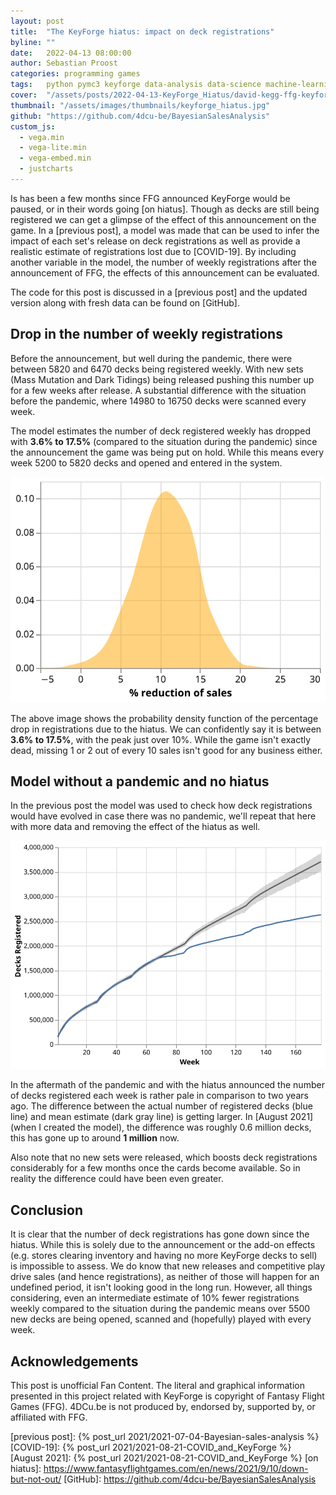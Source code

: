 ```yaml
---
layout: post
title:  "The KeyForge hiatus: impact on deck registrations"
byline: ""
date:   2022-04-13 08:00:00
author: Sebastian Proost
categories: programming games
tags:	python pymc3 keyforge data-analysis data-science machine-learning altair
cover:  "/assets/posts/2022-04-13-KeyForge_Hiatus/david-kegg-ffg-keyforge-cover-final-small.jpg"
thumbnail: "/assets/images/thumbnails/keyforge_hiatus.jpg"
github: "https://github.com/4dcu-be/BayesianSalesAnalysis"
custom_js:
  - vega.min
  - vega-lite.min
  - vega-embed.min
  - justcharts
---
```


Is has been a few months since FFG announced KeyForge would be paused, or in their words going [on hiatus]. Though as decks are 
still being registered we can get a glimpse of the effect of this announcement on the game. In a [previous post], a 
model was made that can be used to infer the impact of each set's release on deck registrations as well as provide 
a realistic estimate of registrations lost due to [COVID-19]. By including another variable in the model, the
number of weekly registrations after the announcement of FFG, the effects of this announcement can be evaluated. 

The code for this post is discussed in a [previous post] and the updated version along with fresh data can be found on 
[GitHub].

## Drop in the number of weekly registrations

Before the announcement, but well during the pandemic, there were between 5820 and 6470 decks being registered weekly. 
With new sets (Mass Mutation and Dark Tidings) being released pushing this number up for a few weeks after release. A
substantial difference with the situation before the pandemic, where 14980 to 16750 decks were scanned every week.

The model estimates the number of deck registered weekly has dropped with **3.6% to 17.5%** (compared to the situation 
during the pandemic) since the announcement the game was being put on hold. While this means every week 
5200 to	5820 decks and opened and entered in the system.

[![Probability density function of the percentage drop in registrations due to the hiatus](/assets/posts/2022-04-13-KeyForge_Hiatus/model_6_hiatus_percent_drop.svg)](/assets/posts/2022-04-13-KeyForge_Hiatus/model_6_hiatus_percent_drop.json)

The above image shows the probability density function of the percentage drop in registrations due to the hiatus. We
can confidently say it is between **3.6% to 17.5%**, with the peak just over 10%. While the game isn't exactly dead,
missing 1 or 2 out of every 10 sales isn't good for any business either.

## Model without a pandemic and no hiatus

In the previous post the model was used to check how deck registrations would have evolved in case there was no pandemic,
we'll repeat that here with more data and removing the effect of the hiatus as well.

[![Model in case there was no pandemic and no hiatus](/assets/posts/2022-04-13-KeyForge_Hiatus/model_6_no_covid_no_hiatus.svg)](/assets/posts/2022-04-13-KeyForge_Hiatus/model_6_no_covid_no_hiatus.json)

In the aftermath of the pandemic and with the hiatus announced the number of decks registered each week is rather pale
in comparison to two years ago. The difference between the actual number of registered decks (blue line) and mean 
estimate (dark gray line) is getting larger. In [August 2021] (when I created the model), the difference was roughly 
0.6 million decks, this has gone up to around **1 million** now. 

Also note that no new sets were released, which boosts deck registrations considerably for a few months once the cards become 
available. So in reality the difference could have been even greater.

## Conclusion

It is clear that the number of deck registrations has gone down since the hiatus. While this is solely due to the 
announcement or the add-on effects (e.g. stores clearing inventory and having no more KeyForge decks to sell) is
impossible to assess. We do know that new releases and competitive play drive sales (and hence registrations), as 
neither of those will happen for an undefined period, it isn't looking good in the long run. However, all things
considering, even an intermediate estimate of 10% fewer registrations weekly compared to the situation during the
pandemic means over 5500 new decks are being opened, scanned and (hopefully) played with every week.

## Acknowledgements

This post is unofficial Fan Content. The literal and graphical information presented in this project related with 
KeyForge is copyright of Fantasy Flight Games (FFG). 4DCu.be is not produced by, endorsed by, supported by, 
or affiliated with FFG.

[previous post]: {% post_url 2021/2021-07-04-Bayesian-sales-analysis %}
[COVID-19]: {% post_url 2021/2021-08-21-COVID_and_KeyForge %}
[August 2021]: {% post_url 2021/2021-08-21-COVID_and_KeyForge %}
[on hiatus]: https://www.fantasyflightgames.com/en/news/2021/9/10/down-but-not-out/
[GitHub]: https://github.com/4dcu-be/BayesianSalesAnalysis
